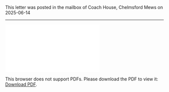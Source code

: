 This letter was posted in the mailbox of Coach House, Chelmsford Mews on 2025-06-14

---

<object data="/Gardeners-Cottage-Parking-letter-to-Coach-House.pdf" type="application/pdf" width="700px" height="700px">
  <embed src="/Gardeners-Cottage-Parking-letter-to-Coach-House.pdf">
    <p>This browser does not support PDFs. Please download the PDF to view it: <a href="/Gardeners-Cottage-Parking-letter-to-Coach-House.pdf">Download PDF</a>.</p>
  </embed>
</object>
